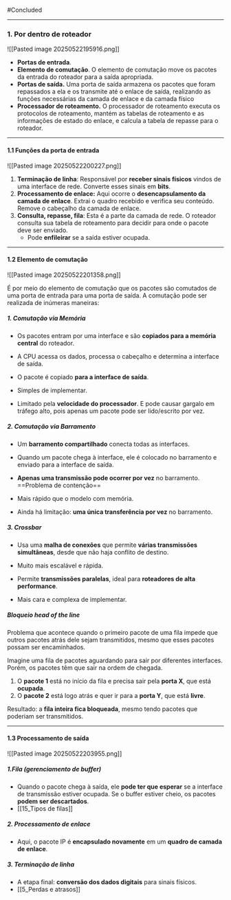 
#Concluded 

---
### **1. Por dentro de roteador**
![[Pasted image 20250522195916.png]]
- **Portas de entrada**.
- **Elemento de comutação**. O elemento de comutação move os pacotes da entrada do roteador para a saída apropriada.
- **Portas de saída.** Uma porta de saída armazena os pacotes que foram repassados a ela e os transmite até o enlace de saída, realizando as funções necessárias da camada de enlace e da camada físico
- **Processador de roteamento.** O processador de roteamento executa os protocolos de roteamento, mantém as tabelas de roteamento e as informações de estado do enlace, e calcula a tabela de repasse para o roteador. 

---
#### **1.1 Funções da porta de entrada**
![[Pasted image 20250522200227.png]]
1. **Terminação de linha**: Responsável por **receber sinais físicos** vindos de uma interface de rede. Converte esses sinais em **bits**.
2. **Processamento de enlace:** Aqui ocorre o **desencapsulamento da camada de enlace**. Extrai o quadro recebido e verifica seu conteúdo. Remove o cabeçalho da camada de enlace.
3. **Consulta, repasse, fila**: Esta é a parte da camada de rede. O roteador consulta sua tabela de roteamento para decidir para onde o pacote deve ser enviado.
    - Pode **enfileirar** se a saída estiver ocupada.

---
#### **1.2 Elemento de comutação**
![[Pasted image 20250522201358.png]]

É por meio do elemento de comutação que os pacotes são comutados de uma porta de entrada para uma porta de saída. A comutação pode ser realizada de inúmeras maneiras:
##### 1. **Comutação via Memória**
- Os pacotes entram por uma interface e são **copiados para a memória central** do roteador.
- A CPU acessa os dados, processa o cabeçalho e determina a interface de saída.
- O pacote é copiado **para a interface de saída**.

- Simples de implementar.
- Limitado pela **velocidade do processador**. E pode causar gargalo em tráfego alto, pois apenas um pacote pode ser lido/escrito por vez.
##### 2. **Comutação via Barramento**
- Um **barramento compartilhado** conecta todas as interfaces.
- Quando um pacote chega à interface, ele é colocado no barramento e enviado para a interface de saída.
- **Apenas uma transmissão pode ocorrer por vez** no barramento. ==Problema de contenção==

- Mais rápido que o modelo com memória.
- Ainda há limitação: **uma única transferência por vez** no barramento.
##### 3. **Crossbar** 
- Usa uma **malha de conexões** que permite **várias transmissões simultâneas**, desde que não haja conflito de destino.

- Muito mais escalável e rápida.    
- Permite **transmissões paralelas**, ideal para **roteadores de alta performance**.
- Mais cara e complexa de implementar.

##### **Bloqueio head of the line** 
Problema que acontece quando o primeiro pacote de uma fila impede que outros pacotes atrás dele sejam transmitidos, mesmo que esses pacotes possam ser encaminhados.

Imagine uma fila de pacotes aguardando para sair por diferentes interfaces. Porém, os pacotes têm que sair na ordem de chegada.
1. O **pacote 1** está no início da fila e precisa sair pela **porta X**, que está **ocupada**.
2. O **pacote 2** está logo atrás e quer ir para a **porta Y**, que está **livre**.

Resultado: a **fila inteira fica bloqueada**, mesmo tendo pacotes que poderiam ser transmitidos.

---
#### **1.3 Processamento de saída**
![[Pasted image 20250522203955.png]]
##### 1.**Fila (gerenciamento de buffer)**
- Quando o pacote chega à saída, ele **pode ter que esperar** se a interface de transmissão estiver ocupada. Se o buffer estiver cheio, os pacotes **podem ser descartados**.
- [[15_Tipos de filas]]
##### 2. **Processamento de enlace**
- Aqui, o pacote IP é **encapsulado novamente** em um **quadro de camada de enlace**.
##### 3. **Terminação de linha**
- A etapa final: **conversão dos dados digitais** para sinais físicos.
- [[5_Perdas e atrasos]]
